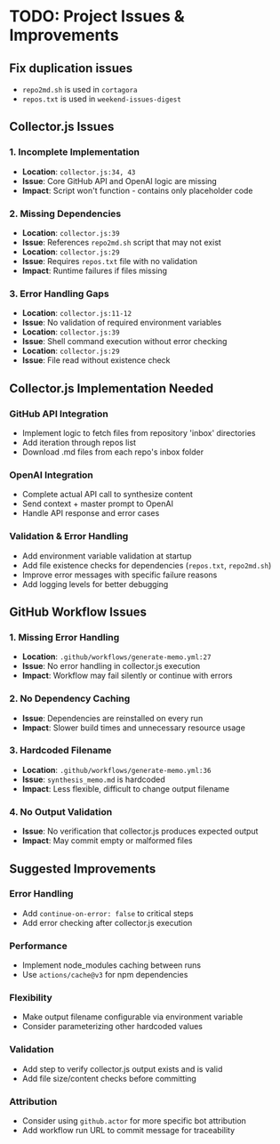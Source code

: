 # TODO: Project Issues & Improvements

## Fix duplication issues

- `repo2md.sh` is used in `cortagora`
- `repos.txt` is used in `weekend-issues-digest`

## Collector.js Issues

### 1. Incomplete Implementation
- **Location**: `collector.js:34, 43`
- **Issue**: Core GitHub API and OpenAI logic are missing
- **Impact**: Script won't function - contains only placeholder code

### 2. Missing Dependencies
- **Location**: `collector.js:39`
- **Issue**: References `repo2md.sh` script that may not exist
- **Location**: `collector.js:29`
- **Issue**: Requires `repos.txt` file with no validation
- **Impact**: Runtime failures if files missing

### 3. Error Handling Gaps
- **Location**: `collector.js:11-12`
- **Issue**: No validation of required environment variables
- **Location**: `collector.js:39`
- **Issue**: Shell command execution without error checking
- **Location**: `collector.js:29`
- **Issue**: File read without existence check

## Collector.js Implementation Needed

### GitHub API Integration
- Implement logic to fetch files from repository 'inbox' directories
- Add iteration through repos list
- Download .md files from each repo's inbox folder

### OpenAI Integration
- Complete actual API call to synthesize content
- Send context + master prompt to OpenAI
- Handle API response and error cases

### Validation & Error Handling
- Add environment variable validation at startup
- Add file existence checks for dependencies (`repos.txt`, `repo2md.sh`)
- Improve error messages with specific failure reasons
- Add logging levels for better debugging

## GitHub Workflow Issues

### 1. Missing Error Handling
- **Location**: `.github/workflows/generate-memo.yml:27`
- **Issue**: No error handling in collector.js execution
- **Impact**: Workflow may fail silently or continue with errors

### 2. No Dependency Caching
- **Issue**: Dependencies are reinstalled on every run
- **Impact**: Slower build times and unnecessary resource usage

### 3. Hardcoded Filename
- **Location**: `.github/workflows/generate-memo.yml:36`
- **Issue**: `synthesis_memo.md` is hardcoded
- **Impact**: Less flexible, difficult to change output filename

### 4. No Output Validation
- **Issue**: No verification that collector.js produces expected output
- **Impact**: May commit empty or malformed files

## Suggested Improvements

### Error Handling
- Add `continue-on-error: false` to critical steps
- Add error checking after collector.js execution

### Performance
- Implement node_modules caching between runs
- Use `actions/cache@v3` for npm dependencies

### Flexibility
- Make output filename configurable via environment variable
- Consider parameterizing other hardcoded values

### Validation
- Add step to verify collector.js output exists and is valid
- Add file size/content checks before committing

### Attribution
- Consider using `github.actor` for more specific bot attribution
- Add workflow run URL to commit message for traceability
